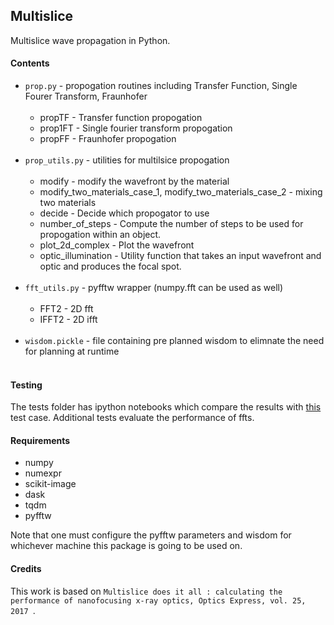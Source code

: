 ## Multislice

Multislice wave propagation in Python. 

#### Contents
* `prop.py`         - propogation routines including Transfer Function, Single Fourer Transform, Fraunhofer <br><br>
  * propTF  - Transfer function propogation
  * prop1FT - Single fourier transform propogation
  * propFF  - Fraunhofer propogation 
  <br>
* `prop_utils.py`   - utilities for multilsice propogation <br><br>
  * modify  - modify the wavefront by the material 
  * modify_two_materials_case_1, modify_two_materials_case_2 - mixing two materials
  * decide - Decide which propogator to use
  * number_of_steps - Compute the number of steps to be used for propogation within an object. 
  * plot_2d_complex - Plot the wavefront
  * optic_illumination - Utility function that takes an input wavefront and optic and produces the focal spot. 
  <br>
* `fft_utils.py`    - pyfftw wrapper (numpy.fft can be used as well) <br><br> 
  * FFT2 - 2D fft
  * IFFT2 - 2D ifft
  <br>
* `wisdom.pickle`   - file containing pre planned wisdom to elimnate the need for planning at runtime <br><br>

#### Testing
The tests folder has ipython notebooks which compare the results with [this](https://github.com/mdw771/xdesign/blob/master/tests/test_tube_particles.py) test case. Additional tests evaluate the performance of ffts.<br>

#### Requirements
* numpy 
* numexpr
* scikit-image
* dask
* tqdm
* pyfftw

Note that one must configure the pyfftw parameters and wisdom for whichever machine this package is going to be used on.

#### Credits
This work is based on `Multislice does it all : calculating the performance of nanofocusing x-ray optics, Optics Express, vol. 25, 2017 `.
